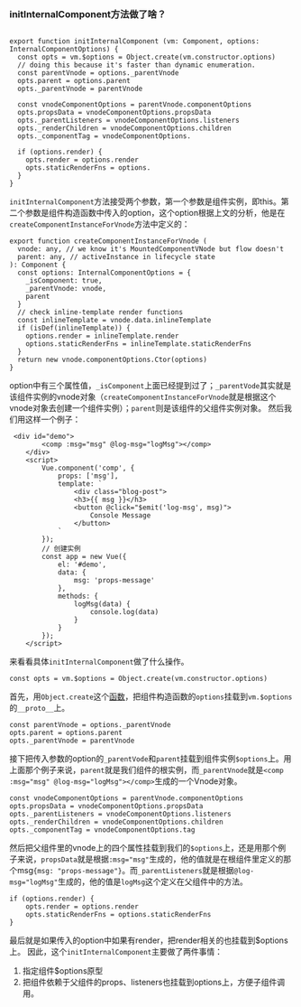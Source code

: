 

### initInternalComponent方法做了啥？



```

export function initInternalComponent (vm: Component, options: InternalComponentOptions) {
  const opts = vm.$options = Object.create(vm.constructor.options)
  // doing this because it's faster than dynamic enumeration.
  const parentVnode = options._parentVnode
  opts.parent = options.parent
  opts._parentVnode = parentVnode

  const vnodeComponentOptions = parentVnode.componentOptions
  opts.propsData = vnodeComponentOptions.propsData
  opts._parentListeners = vnodeComponentOptions.listeners
  opts._renderChildren = vnodeComponentOptions.children
  opts._componentTag = vnodeComponentOptions.

  if (options.render) {
    opts.render = options.render
    opts.staticRenderFns = options.
  }
}
```

`initInternalComponent`方法接受两个参数，第一个参数是组件实例，即this。第二个参数是组件构造函数中传入的option，这个option根据上文的分析，他是在`createComponentInstanceForVnode`方法中定义的：

```
export function createComponentInstanceForVnode (
  vnode: any, // we know it's MountedComponentVNode but flow doesn't
  parent: any, // activeInstance in lifecycle state
): Component {
  const options: InternalComponentOptions = {
    _isComponent: true,
    _parentVnode: vnode,
    parent
  }
  // check inline-template render functions
  const inlineTemplate = vnode.data.inlineTemplate
  if (isDef(inlineTemplate)) {
    options.render = inlineTemplate.render
    options.staticRenderFns = inlineTemplate.staticRenderFns
  }
  return new vnode.componentOptions.Ctor(options)
}
```

option中有三个属性值，`_isComponent`上面已经提到过了；`_parentVode`其实就是该组件实例的vnode对象（`createComponentInstanceForVnode`就是根据这个vnode对象去创建一个组件实例）；`parent`则是该组件的父组件实例对象。
然后我们用这样一个例子：

```
 <div id="demo">
        <comp :msg="msg" @log-msg="logMsg"></comp>
    </div>
    <script>
        Vue.component('comp', {
            props: ['msg'],
            template: `
                <div class="blog-post">
                <h3>{{ msg }}</h3>
                <button @click="$emit('log-msg', msg)">
                    Console Message
                </button>
            `
        });
        // 创建实例
        const app = new Vue({
            el: '#demo',
            data: {
                msg: 'props-message'
            },
            methods: {
                logMsg(data) {
                    console.log(data)
                }
            }
        });
    </script>
```

来看看具体`initInternalComponent`做了什么操作。

```
const opts = vm.$options = Object.create(vm.constructor.options)
```

首先，用`Object.create`这个[函数](https://link.segmentfault.com/?enc=pmBOCyoXVuevlFZfn5ziDA%3D%3D.%2FRmLBl930nEepQv9AJZN7dka1rbr3dZexy7Hyf2n3Uf%2FejhIx46JtgGg6DM1whVexl49etceA2036ygWlQRcDYhqRGIR6ijFiTlAY%2Bss3Al9uLyUAa3CgMU%2FesAkS%2B1a)，把组件构造函数的`options`挂载到`vm.$options`的`__proto__`上。

```
const parentVnode = options._parentVnode
opts.parent = options.parent
opts._parentVnode = parentVnode
```

接下把传入参数的option的`_parentVode`和`parent`挂载到组件实例`$options`上。用上面那个例子来说，`parent`就是我们组件的根实例，而`_parentVnode`就是`<comp :msg="msg" @log-msg="logMsg"></comp>`生成的一个Vnode对象。

```
const vnodeComponentOptions = parentVnode.componentOptions
opts.propsData = vnodeComponentOptions.propsData
opts._parentListeners = vnodeComponentOptions.listeners
opts._renderChildren = vnodeComponentOptions.children
opts._componentTag = vnodeComponentOptions.tag
```

然后把父组件里的vnode上的四个属性挂载到我们的`$options`上，还是用那个例子来说，`propsData`就是根据`:msg="msg"`生成的，他的值就是在根组件里定义的那个msg`{msg: "props-message"}`。而`_parentListeners`就是根据`@log-msg="logMsg"`生成的，他的值是`logMsg`这个定义在父组件中的方法。

```
if (options.render) {
    opts.render = options.render
    opts.staticRenderFns = options.staticRenderFns
}
```

最后就是如果传入的option中如果有render，把render相关的也挂载到$options上。
因此，这个`initInternalComponent`主要做了两件事情：

1. 指定组件$options原型
2. 把组件依赖于父组件的props、listeners也挂载到options上，方便子组件调用。